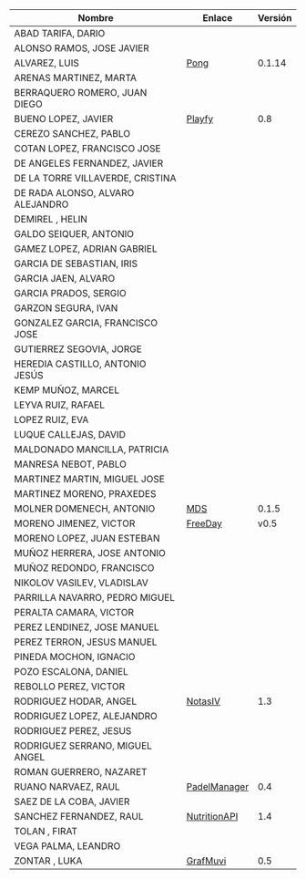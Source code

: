| Nombre | Enlace | Versión |
|--------|--------|---------|
|ABAD TARIFA, DARIO | | |
|ALONSO RAMOS, JOSE JAVIER | | |
|ALVAREZ, LUIS | [Pong](https://github.com/lag2k/pong) | 0.1.14 |
|ARENAS MARTINEZ, MARTA| | |
|BERRAQUERO ROMERO, JUAN DIEGO | | |
|BUENO LOPEZ, JAVIER | [Playfy](https://github.com/JaviBL8/Playfy) | 0.8 |
|CEREZO SANCHEZ, PABLO | | |
|COTAN LOPEZ, FRANCISCO JOSE | | |
|DE ANGELES FERNANDEZ, JAVIER | | |
|DE LA TORRE VILLAVERDE, CRISTINA | | |
|DE RADA ALONSO, ALVARO ALEJANDRO | | |
|DEMIREL , HELIN | | |
|GALDO SEIQUER, ANTONIO | | |
|GAMEZ LOPEZ, ADRIAN GABRIEL | | |
|GARCIA DE SEBASTIAN, IRIS | | |
|GARCIA JAEN, ALVARO | | |
|GARCIA PRADOS, SERGIO | | |
|GARZON SEGURA, IVAN | | |
|GONZALEZ GARCIA, FRANCISCO JOSE | | |
|GUTIERREZ SEGOVIA, JORGE | | |
|HEREDIA CASTILLO, ANTONIO JESÚS| | |
|KEMP MUÑOZ, MARCEL | | |
|LEYVA RUIZ, RAFAEL | | |
|LOPEZ RUIZ, EVA | | |
|LUQUE CALLEJAS, DAVID | | |
|MALDONADO MANCILLA, PATRICIA | | |
|MANRESA NEBOT, PABLO | | |
|MARTINEZ MARTIN, MIGUEL JOSE | | |
|MARTINEZ MORENO, PRAXEDES | | |
|MOLNER DOMENECH, ANTONIO | [MDS](https://github.com/antoniomdk/model-deployment-service) | 0.1.5 |
|MORENO JIMENEZ, VICTOR |[FreeDay](https://github.com/VictorMorenoJimenez/IV) |v0.5 |
|MORENO LOPEZ, JUAN ESTEBAN | | |
|MUÑOZ HERRERA, JOSE ANTONIO | | |
|MUÑOZ REDONDO, FRANCISCO | | |
|NIKOLOV VASILEV, VLADISLAV | | |
|PARRILLA NAVARRO, PEDRO MIGUEL | | |
|PERALTA CAMARA, VICTOR | | |
|PEREZ LENDINEZ, JOSE MANUEL | | |
|PEREZ TERRON, JESUS MANUEL | | |
|PINEDA MOCHON, IGNACIO | | |
|POZO ESCALONA, DANIEL | | |
|REBOLLO PEREZ, VICTOR | | |
|RODRIGUEZ HODAR, ANGEL | [NotasIV](https://github.com/angelhodar/NotasIV) | 1.3 |
|RODRIGUEZ LOPEZ, ALEJANDRO | | |
|RODRIGUEZ PEREZ, JESUS | | |
|RODRIGUEZ SERRANO, MIGUEL ANGEL | | |
|ROMAN GUERRERO, NAZARET | | |
|RUANO NARVAEZ, RAUL | [PadelManager](https://github.com/ruanete/PadelManager) | 0.4 |
|SAEZ DE LA COBA, JAVIER | | |
|SANCHEZ FERNANDEZ, RAUL |[NutritionAPI](https://github.com/raulsf6/Proyecto-IV) | 1.4 |
|TOLAN , FIRAT | | |
|VEGA PALMA, LEANDRO | | |
|ZONTAR , LUKA | [GrafMuvi](https://github.com/lzontar/GrafMuvi) | 0.5|

